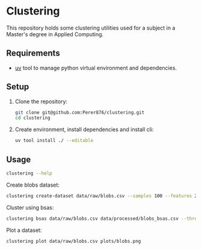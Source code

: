 # Clustering

This repository holds some clustering utilities used for a subject in a Master's degree in Applied Computing.

## Requirements

- [uv](https://docs.astral.sh/uv/getting-started/installation/) tool to manage python virtual environment and dependencies.

## Setup

1. Clone the repository:

    ```bash
    git clone git@github.com:Perer876/clustering.git
    cd clustering
    ```

2. Create environment, install dependencies and install cli:

    ```bash
    uv tool install ./ --editable
    ```

## Usage

```bash
clustering --help
```

Create blobs dataset:

```bash
clustering create-dataset data/raw/blobs.csv --samples 100 --features 2 --centers 3 --seed 1
```

Cluster using bsas:

```bash
clustering bsas data/raw/blobs.csv data/processed/blobs_bsas.csv --threshold 1.5 --max-clusters 5
```

Plot a dataset:

```bash
clustering plot data/raw/blobs.csv plots/blobs.png
